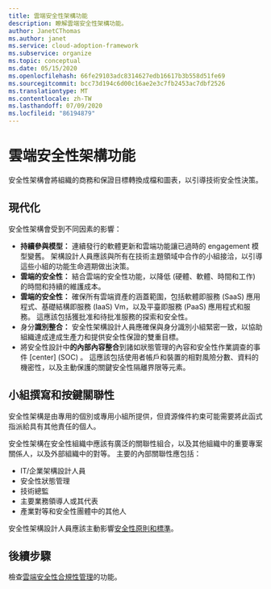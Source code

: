 ```yaml
---
title: 雲端安全性架構功能
description: 瞭解雲端安全性架構功能。
author: JanetCThomas
ms.author: janet
ms.service: cloud-adoption-framework
ms.subservice: organize
ms.topic: conceptual
ms.date: 05/15/2020
ms.openlocfilehash: 66fe29103adc8314627edb16617b3b558d51fe69
ms.sourcegitcommit: bcc73d194c6d00c16ae2e3c7fb2453ac7dbf2526
ms.translationtype: MT
ms.contentlocale: zh-TW
ms.lasthandoff: 07/09/2020
ms.locfileid: "86194879"
---
```

# <a name="cloud-security-architecture-functions"></a>雲端安全性架構功能

安全性架構會將組織的商務和保證目標轉換成檔和圖表，以引導技術安全性決策。

## <a name="modernization"></a>現代化

安全性架構會受到不同因素的影響：

- **持續參與模型：** 連續發行的軟體更新和雲端功能讓已過時的 engagement 模型變舊。 架構設計人員應該與所有在技術主題領域中合作的小組接洽，以引導這些小組的功能生命週期做出決策。
- **雲端的安全性：** 結合雲端的安全性功能，以降低 (硬體、軟體、時間和工作) 的時間和持續的維護成本。
- **雲端的安全性：** 確保所有雲端資產的涵蓋範圍，包括軟體即服務 (SaaS) 應用程式、基礎結構即服務 (IaaS) Vm，以及平臺即服務 (PaaS) 應用程式和服務。 這應該包括獲批准和待批准服務的探索和安全性。
- 身分**識別整合：** 安全性架構設計人員應確保與身分識別小組緊密一致，以協助組織達成達成生產力和提供安全性保證的雙重目標。
- 將安全性設計中**的內部內容整合**到諸如狀態管理的內容和安全性作業調查的事件 [center] (SOC) 。 這應該包括使用者帳戶和裝置的相對風險分數、資料的機密性，以及主動保護的關鍵安全性隔離界限等元素。

## <a name="team-composition-and-key-relationships"></a>小組撰寫和按鍵關聯性

安全性架構是由專用的個別或專用小組所提供，但資源條件約束可能需要將此函式指派給具有其他責任的個人。

安全性架構在安全性組織中應該有廣泛的關聯性組合，以及其他組織中的重要專案關係人，以及外部組織中的對等。 主要的內部關聯性應包括：

- IT/企業架構設計人員
- 安全性狀態管理
- 技術總監
- 主要業務領導人或其代表
- 產業對等和安全性團體中的其他人

安全性架構設計人員應該主動影響[安全性原則和標準](./cloud-security-policy-standards.md)。

## <a name="next-steps"></a>後續步驟

檢查[雲端安全性合規性管理](./cloud-security-compliance-management.md)的功能。
